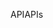 <span data-ttu-id="86806-101">API</span><span class="sxs-lookup"><span data-stu-id="86806-101">APIs</span></span>